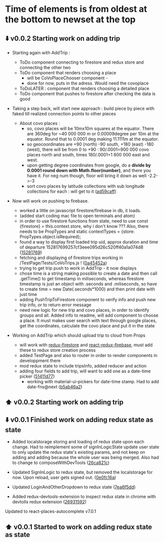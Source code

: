 # Time of elements is from oldest at the bottom to newset at the top

## :arrow_down: v0.0.2 Starting work on adding trip

- Starting again with AddTrip :

  - ToDo component connecting to firestore and redux store and connecting the other two
  - ToDo component that renders choosing a place
    - will be CoVoPlaceChooser component -
    - done for now, puts in the adress. Would need the covoplace
  - ToDoLATER : component that renders choosing a detailed place
  - ToDo component that pushes to firestore after checking the data is good

- Taking a step back, will start new approach : build piece by piece with faked till realized connection points to other pieces

  - About covo places :
    - so, covo places will be 10mx10m squares at the equator. There are 360deg for ~40 000 000 m or 0.00009degree per 10m at the equator. Round that to 0.0001 deg making 11.1111m at the equator.
    - so geocoordinates are +90 (north) -90 south, +180 (east) -180 (west), there will be from 0 to +90 : 90/.0001=900 000 covo places north and south, times 180/.0001=1 800 000 east and west.
    - upon getting degree coordinates from google, do a **divide by 0.0001 round down with Math.floor(number)**, and there you have it. For neg num though, floor will bring it down as well -2.2->-3
    - sort covo places by latitude collections with sub longitude collections for each : will get to it ([ad59caff](https://github.com/CoVoCre/CoVoBETA/commit/ad59caffcc2bc088c9500976ee465e94cebe76bb))

- Now will work on pushing to firebase.

  - worked a little on javascript firestore/firebase in db, it loads.
  - (added start coding mac file to open terminals and atom)
  - in order to use firestore functions from state, need to use const {firestore} = this.context.store, why i don't know ??? Also, there needs to be PropTypes and static contextTypes = {store: PropTypes.object.isRequired};
  - found a way to display first loaded trip uid, approx duration and time of departure 152817699257cf3eee095d26c520ff40a1a074d8 ([15281769](https://github.com/CoVoCre/CoVoBETA/commit/152817699257cf3eee095d26c520ff40a1a074d8))
  - fetching and displaying of firestore trips working in /TestPage/Tests/CoVoTrips.js ! ([0a45452a](https://github.com/CoVoCre/CoVoBETA/commit/0a45452a17342383ffeee8d55c43c8a9eb393d54))
  - trying to get trip push to work in AddTrip - it now displays
  - chose time is a string making possible to create a date and then call .getTime() to get timestamp in miliseconds, whereas firestore timestamp is just an object with .seconds and .miliseconds, so have to create time = new Date(.seconds\*1000) and then print date with just time
  - adding PushTripToFirestore component to verify info and push new trip info, or to return error message
  - need new logic for new trip and covo places, in order to identify groups and all. Added info to readme, will add component to choose a place. It must makes user search with text through google places, get the coordinates, calculate the covo place and put it in the state

- Working on AddTrip which should upload trip to cloud from Props

  - will work with [redux-firestore](https://github.com/CoVoCre/redux-firestore) and [react-redux-firebase](https://github.com/CoVoCre/react-redux-firebase), must add these to redux store creation process
  - added TestPage and also to router in order to render components in developpment there
  - mod redux state to include tripsInfo, added reducer and action
  - adding four fields to add trip, will want to add one as a date-time picker ([51411d77](https://github.com/CoVoCre/CoVoBETA/commit/51411d775dfe35d838acda603b88eb72792588a4))
    - working with material-ui-pickers for date-time stamp. Had to add date-fns@next ([b5ab46a2](https://github.com/CoVoCre/CoVoBETA/commit/b5ab46a20f04772ce2ffdd5716cea25838788bfe))

## :arrow_up: v0.0.2 Starting work on adding trip

## :arrow_down: v0.0.1 Finished work on adding redux state as state

- Added localstorage storing and loading of redux state upon each change.
  Had to reimplement some of signInLogicState update user state to only update the redux state's existing params, and not keep on adding and adding because the whole user was being merged. Also had to change to composeWithDevTools ([26ca821c](https://github.com/CoVoCre/CoVoBETA/commit/26ca821c10de4f959d5e71eccfeaec8cc8f00088))

- Updated SignInLogic to redux state, but removed the localstorage for now. Upon reload, user gets signed out. ([0e0fc16a](https://github.com/CoVoCre/CoVoBETA/commit/0e0fc16a0473bcf612cb9d5f12d8a7a6132c2cba))

- Updated LoginAndOtherDropdown to redux state ([7ea6f5dd](https://github.com/CoVoCre/CoVoBETA/commit/7ea6f5dd3a4f97681fba80181ab4c9fed89a79f9))

- Added redux-devtools-extension to inspect redux state in chrome with devtolls redux extension ([26931592](https://github.com/CoVoCre/CoVoBETA/commit/269315926b50fdb199967e17aa3292e051a81444))

Updated to react-places-autocomplete v7.0.1

## :arrow_up: v0.0.1 Started to work on adding redux state as state
